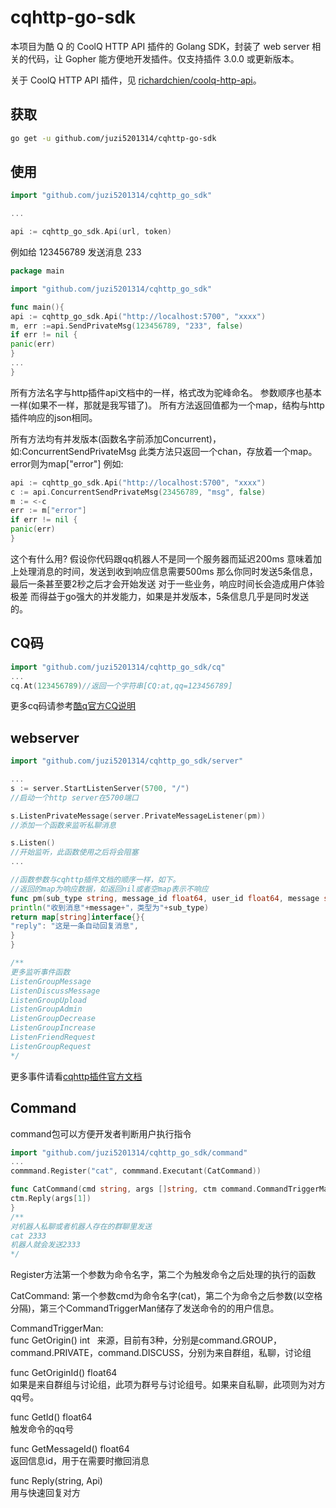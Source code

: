 # cqhttp-go-sdk

本项目为酷 Q 的 CoolQ HTTP API 插件的 Golang SDK，封装了 web server 相关的代码，让 Gopher 能方便地开发插件。仅支持插件 3.0.0 或更新版本。

关于 CoolQ HTTP API 插件，见 [richardchien/coolq-http-api](https://github.com/richardchien/coolq-http-api)。

## 获取
```bash
go get -u github.com/juzi5201314/cqhttp-go-sdk
```
## 使用
```go
import "github.com/juzi5201314/cqhttp_go_sdk"

...

api := cqhttp_go_sdk.Api(url, token)
```
例如给 123456789 发送消息 233
```go
package main

import "github.com/juzi5201314/cqhttp_go_sdk"

func main(){
api := cqhttp_go_sdk.Api("http://localhost:5700", "xxxx")
m, err :=api.SendPrivateMsg(123456789, "233", false)
if err != nil {
panic(err)
}
...
}
```
所有方法名字与http插件api文档中的一样，格式改为驼峰命名。
参数顺序也基本一样(如果不一样，那就是我写错了)。
所有方法返回值都为一个map，结构与http插件响应的json相同。

所有方法均有并发版本(函数名字前添加Concurrent)，如:ConcurrentSendPrivateMsg
此类方法只返回一个chan，存放着一个map。error则为map["error"]
例如:
```go
api := cqhttp_go_sdk.Api("http://localhost:5700", "xxxx")
c := api.ConcurrentSendPrivateMsg(23456789, "msg", false)
m := <-c
err := m["error"]
if err != nil {
panic(err)
}
```
这个有什么用?
假设你代码跟qq机器人不是同一个服务器而延迟200ms
意味着加上处理消息的时间，发送到收到响应信息需要500ms
那么你同时发送5条信息，最后一条甚至要2秒之后才会开始发送
对于一些业务，响应时间长会造成用户体验极差
而得益于go强大的并发能力，如果是并发版本，5条信息几乎是同时发送的。

## CQ码
```go
import "github.com/juzi5201314/cqhttp_go_sdk/cq"
...
cq.At(123456789)//返回一个字符串[CQ:at,qq=123456789]
```
更多cq码请参考[酷q官方CQ说明](https://d.cqp.me/Pro/CQ码)

## webserver
```go
import "github.com/juzi5201314/cqhttp_go_sdk/server"

...
s := server.StartListenServer(5700, "/")
//启动一个http server在5700端口

s.ListenPrivateMessage(server.PrivateMessageListener(pm))
//添加一个函数来监听私聊消息

s.Listen()
//开始监听，此函数使用之后将会阻塞
...

//函数参数与cqhttp插件文档的顺序一样，如下。
//返回的map为响应数据，如返回nil或者空map表示不响应
func pm(sub_type string, message_id float64, user_id float64, message string, font float64) map[string]interface{} {
println("收到消息"+message+"，类型为"+sub_type)
return map[string]interface{}{
"reply": "这是一条自动回复消息",
}
}

/**
更多监听事件函数
ListenGroupMessage
ListenDiscussMessage
ListenGroupUpload
ListenGroupAdmin
ListenGroupDecrease
ListenGroupIncrease
ListenFriendRequest
ListenGroupRequest
*/
```
更多事件请看[cqhttp插件官方文档](https://cqhttp.cc/docs/3.4/#/Post)

## Command
command包可以方便开发者判断用户执行指令
```go
import "github.com/juzi5201314/cqhttp_go_sdk/command"
...
commmand.Register("cat", commmand.Executant(CatCommand))

func CatCommand(cmd string, args []string, ctm command.CommandTriggerMan) {
ctm.Reply(args[1])
}
/**
对机器人私聊或者机器人存在的群聊里发送
cat 2333
机器人就会发送2333
*/
```
Register方法第一个参数为命令名字，第二个为触发命令之后处理的执行的函数

CatCommand:
第一个参数cmd为命令名字(cat)，第二个为命令之后参数(以空格分隔)，第三个CommandTriggerMan储存了发送命令的的用户信息。

CommandTriggerMan:  
func GetOrigin() int   
来源，目前有3种，分别是command.GROUP，command.PRIVATE，command.DISCUSS，分别为来自群组，私聊，讨论组

func GetOriginId() float64  
如果是来自群组与讨论组，此项为群号与讨论组号。如果来自私聊，此项则为对方qq号。

func GetId() float64  
触发命令的qq号

func GetMessageId() float64  
返回信息id，用于在需要时撤回消息

func Reply(string, Api)  
用与快速回复对方
